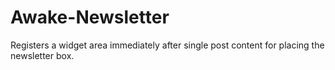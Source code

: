 Awake-Newsletter
================

Registers a widget area immediately after single post content for placing the newsletter box.
